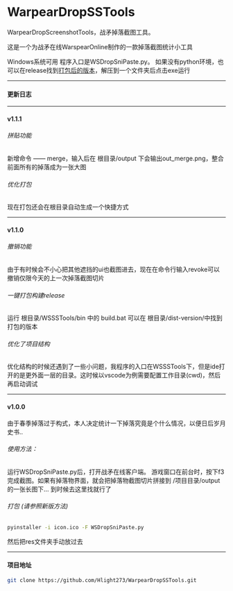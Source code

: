 # WarpearDropSSTools
WarpearDropScreenshotTools，战矛掉落截图工具。

这是一个为战矛在线WarspearOnline制作的一款掉落截图统计小工具

Windows系统可用
程序入口是WSDropSniPaste.py。
如果没有python环境，也可以在release找到[打包后的版本](https://github.com/Hlight273/WarpearDropSSTools/releases "发布 release")，解压到一个文件夹后点击exe运行

------------

#### 更新日志

------------

#### v1.1.1


###### 拼贴功能

新增命令 —— merge，输入后在 根目录/output 下会输出out_merge.png，整合前面所有的掉落成为一张大图

###### 优化打包

现在打包还会在根目录自动生成一个快捷方式

------------

#### v1.1.0


###### 撤销功能

由于有时候会不小心把其他遮挡的ui也截图进去，现在在命令行输入revoke可以撤销仅限今天的上一次掉落截图切片

###### 一键打包构建release

运行 根目录/WSSSTools/bin 中的 build.bat 可以在 根目录/dist-version/中找到打包的版本

###### 优化了项目结构

优化结构的时候还遇到了一些小问题，我程序的入口在WSSSTools下，但是ide打开的是更外面一层的目录。这时候以vscode为例需要配置工作目录(cwd)，然后再启动调试


------------

#### v1.0.0

由于春季掉落过于构式，本人决定统计一下掉落究竟是个什么情况，以便日后岁月史书..

###### 使用方法：

运行WSDropSniPaste.py后，打开战矛在线客户端。
游戏窗口在前台时，按下f3完成截图。如果有掉落物界面，就会把掉落物截图切片拼接到
/项目目录/output 的一张长图下... 到时候去这里找就行了

###### 打包 (请参照新版方法)
```bash
pyinstaller -i icon.ico -F WSDropSniPaste.py
```
然后把res文件夹手动放过去

------------


#### 项目地址
```bash
git clone https://github.com/Hlight273/WarpearDropSSTools.git
```